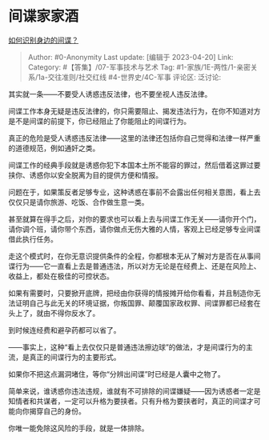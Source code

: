 # 间谍家家酒
[如何识别身边的间谍？](https://www.zhihu.com/question/58494056/answer/2991907192)

> Author: #0-Anonymity
> Last update: [编辑于 2023-04-20]
> Link:
> Category: #【答集】/07-军事技术与艺术
> Tag: #1-家族/1E-两性/1-亲密关系/1a-交往准则/社交红线 #4-世界史/4C-军事
> 评论区:
> 泛讨论:

其实就一条——不要受人诱惑违反法律，也不要坐视人违反法律。

间谍工作本身无疑是违反法律的，你只需要阻止、揭发违法行为，在你不知道对方是不是间谍的前提下，你已经阻止了你能阻止的间谍行为。

真正的危险是受人诱惑违反法律——这里的法律还包括你自己觉得和法律一样严重的道德规范，例如通奸之类。

间谍工作的经典手段就是诱惑你犯下本国本土所不能容的罪过，然后借着这罪过要挟你、诱惑你以安全脱离为目的提供方便和情报。

问题在于，如果策反者足够专业，这种诱惑在事前不会露出任何相关意图，看上去仅仅只是请你旅游、吃饭、合作做生意一类。

甚至就算在得手之后，对你的要求也可以看上去与间谍工作无关——请你开个门，请你调个班，请你带个东西，请你做点无伤大雅的人情，客观上已经足够专业间谍借此执行任务。

走这个模式时，在你无意识提供条件的全程，你都根本无从了解对方是否在从事间谍行为——它一直看上去是普通违法，所以对方无论是在经费上、还是在风险上、收益上，都处在极佳的可控状态。

如果有需要时，只要掀开底牌，把经由你获得的情报摊开给你看看，并且制造你无法证明自己与此无关的环境证据，你叛国罪、颠覆国家政权罪、间谍罪都已经套在头上了，就由不得你反水了。

到时候连经费和避孕药都可以省了。

——事实上，这种“看上去仅仅只是普通违法擦边球”的做法，才是间谍行为的主流，是真正的间谍行为的主要形式。

如果你不把这点漏洞堵住，等你“分辨出间谍”时已经是人囊中之物了。

简单来说，谁诱惑你违法违规，谁就有不可排除的间谍嫌疑——因为诱惑者一定是知情者和共谋者，一定可以升格为要挟者。只有升格为要挟者时，真正的间谍才可能向你揭穿自己的身份。

你唯一能免除这风险的手段，就是一体排除。
